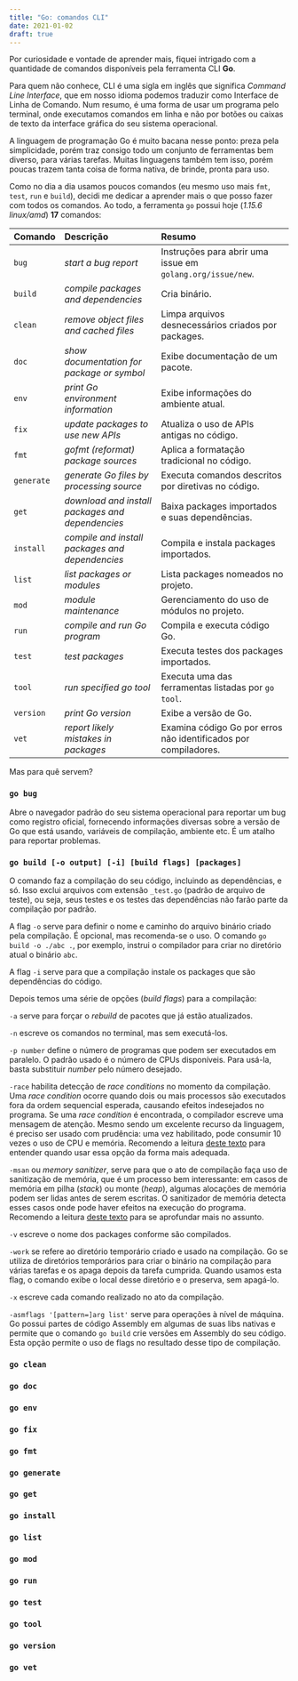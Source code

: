 ```yaml
---
title: "Go: comandos CLI"
date: 2021-01-02
draft: true
---
```


Por curiosidade e vontade de aprender mais, fiquei intrigado com a quantidade de
comandos disponíveis pela ferramenta CLI **Go**.

Para quem não conhece, CLI é uma sigla em inglês que significa _Command Line
Interface_, que em nosso idioma podemos traduzir como Interface de Linha de
Comando. Num resumo, é uma forma de usar um programa pelo terminal, onde
executamos comandos em linha e não por botões ou caixas de texto da interface
gráfica do seu sistema operacional.

A linguagem de programação Go é muito bacana nesse ponto: preza pela
simplicidade, porém traz consigo todo um conjunto de ferramentas bem diverso,
para várias tarefas. Muitas linguagens também tem isso, porém poucas trazem
tanta coisa de forma nativa, de brinde, pronta para uso.

Como no dia a dia usamos poucos comandos (eu mesmo uso mais `fmt`, `test`, `run`
e `build`), decidi me dedicar a aprender mais o que posso fazer com todos os
comandos. Ao todo, a ferramenta `go` possui hoje (_1.15.6 linux/amd_)
**17** comandos:

|Comando|Descrição|Resumo|
|:---|:---|:---|
|`bug`|_start a bug report_|Instruções para abrir uma issue em `golang.org/issue/new`.|
|`build`|_compile packages and dependencies_|Cria binário.|
|`clean`|_remove object files and cached files_|Limpa arquivos desnecessários criados por packages.|
|`doc`|_show documentation for package or symbol_|Exibe documentação de um pacote.|
|`env`|_print Go environment information_|Exibe informações do ambiente atual.|
|`fix`|_update packages to use new APIs_|Atualiza o uso de APIs antigas no código.|
|`fmt`|_gofmt (reformat) package sources_|Aplica a formatação tradicional no código.|
|`generate`|_generate Go files by processing source_|Executa comandos descritos por diretivas no código.|
|`get`|_download and install packages and dependencies_|Baixa packages importados e suas dependências.|
|`install`|_compile and install packages and dependencies_|Compila e instala packages importados.|
|`list`|_list packages or modules_|Lista packages nomeados no projeto.|
|`mod`|_module maintenance_|Gerenciamento do uso de módulos no projeto.|
|`run`|_compile and run Go program_|Compila e executa código Go.|
|`test`|_test packages_|Executa testes dos packages importados.|
|`tool`|_run specified go tool_|Executa uma das ferramentas listadas por `go tool`.|
|`version`|_print Go version_|Exibe a versão de Go.|
|`vet`|_report likely mistakes in packages_|Examina código Go por erros não identificados por compiladores.|

Mas para quê servem?

### `go bug`

Abre o navegador padrão do seu sistema operacional para reportar um bug como
registro oficial, fornecendo informações diversas sobre a versão de Go que está
usando, variáveis de compilação, ambiente etc. É um atalho para reportar
problemas.

### `go build [-o output] [-i] [build flags] [packages]`

O comando faz a compilação do seu código, incluindo as dependências, e só. Isso
exclui arquivos com extensão `_test.go` (padrão de arquivo de teste), ou seja,
seus testes e os testes das dependências não farão parte da compilação por
padrão.

A flag `-o` serve para definir o nome e caminho do arquivo binário criado pela
compilação. É opcional, mas recomenda-se o uso. O comando `go build -o ./abc .`,
por exemplo, instrui o compilador para criar no diretório atual o binário `abc`.

A flag `-i` serve para que a compilação instale os packages que são dependências
do código.

Depois temos uma série de opções (_build flags_) para a compilação:

`-a` serve para forçar o _rebuild_ de pacotes que já estão atualizados.

`-n` escreve os comandos no terminal, mas sem executá-los.

`-p number` define o número de programas que podem ser executados em
paralelo. O padrão usado é o número de CPUs disponíveis. Para usá-la, basta
substituir _number_ pelo número desejado.

`-race` habilita detecção de _race conditions_ no momento da compilação. Uma
_race condition_ ocorre quando dois ou mais processos são executados fora da
ordem sequencial esperada, causando efeitos indesejados no programa. Se uma
_race condition_ é encontrada, o compilador escreve uma mensagem de atenção.
Mesmo sendo um excelente recurso da linguagem, é preciso ser usado com
prudência: uma vez habilitado, pode consumir 10 vezes o uso de CPU e memória.
Recomendo a leitura [deste texto](https://blog.golang.org/race-detector) para
entender quando usar essa opção da forma mais adequada.

`-msan` ou _memory sanitizer_, serve para que o ato de compilação faça uso de
sanitização de memória, que é um processo bem interessante: em casos de
memória em pilha (_stack_) ou monte (_heap_), algumas alocações de memória podem
ser lidas antes de serem escritas. O sanitizador de memória detecta esses casos
onde pode haver efeitos na execução do programa. Recomendo a leitura
[deste texto](https://github.com/google/sanitizers/wiki/MemorySanitizer) para se
aprofundar mais no assunto.

`-v` escreve o nome dos packages conforme são compilados.

`-work` se refere ao diretório temporário criado e usado na compilação. Go se
utiliza de diretórios temporários para criar o binário na compilação para
várias tarefas e os apaga depois da tarefa cumprida. Quando usamos esta flag, o
comando exibe o local desse diretório e o preserva, sem apagá-lo.

`-x` escreve cada comando realizado no ato da compilação.

`-asmflags '[pattern=]arg list'` serve para operações à nível de máquina. Go
possui partes de código Assembly em algumas de suas libs nativas e permite que o
comando `go build` crie versões em Assembly do seu código. Esta opção permite o
uso de flags no resultado desse tipo de compilação.

### `go clean`

### `go doc`

### `go env`

### `go fix`

### `go fmt`

### `go generate`

### `go get`

### `go install`

### `go list`

### `go mod`

### `go run`

### `go test`

### `go tool`

### `go version`

### `go vet`

